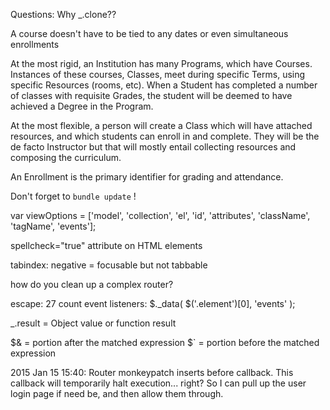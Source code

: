 Questions:
Why _.clone??



A course doesn't have to be tied to any dates or even simultaneous enrollments

At the most rigid, an Institution has many Programs, which have Courses. Instances of these courses, Classes, meet during specific Terms, using specific Resources (rooms, etc). When a Student has completed a number of classes with requisite Grades, the student will be deemed to have achieved a Degree in the Program.

At the most flexible, a person will create a Class which will have attached resources, and which students can enroll in and complete. They will be the de facto Instructor but that will mostly entail collecting resources and composing the curriculum.

An Enrollment is the primary identifier for grading and attendance.

Don't forget to `bundle update` !


var viewOptions = ['model', 'collection', 'el', 'id', 'attributes', 'className', 'tagName', 'events'];

spellcheck="true" attribute on HTML elements

tabindex: negative = focusable but not tabbable

how do you clean up a complex router?

escape: 27
count event listeners:
$._data( $('.element')[0], 'events' );

_.result = Object value or function result

$& = portion after the matched expression
$` = portion before the matched expression

2015 Jan 15 15:40: Router monkeypatch inserts before callback. This callback will temporarily halt execution... right? So I can pull up the user login page if need be, and then allow them through.
